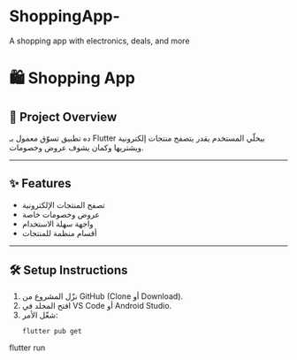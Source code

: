 # ShoppingApp-
A shopping app with electronics, deals, and more

# 🛍️ Shopping App

## 📖 Project Overview
ده تطبيق تسوّق معمول بـ Flutter بيخلّي المستخدم يقدر يتصفح منتجات إلكترونية ويشتريها وكمان يشوف عروض وخصومات.

---

## ✨ Features
- تصفح المنتجات الإلكترونية  
- عروض وخصومات خاصة  
- واجهة سهلة الاستخدام  
- أقسام منظمة للمنتجات  

---

## 🛠️ Setup Instructions
1. نزّل المشروع من GitHub (Clone أو Download).  
2. افتح المجلد في VS Code أو Android Studio.  
3. شغّل الأمر:  
   ```bash
   flutter pub get

flutter run
